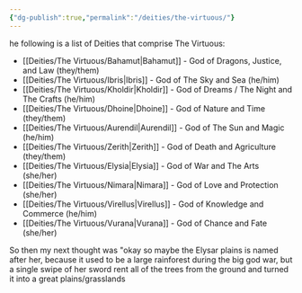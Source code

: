 ```yaml
---
{"dg-publish":true,"permalink":"/deities/the-virtuous/"}
---
```


he following is a list of Deities that comprise The Virtuous:

- [[Deities/The Virtuous/Bahamut\|Bahamut]] - God of Dragons, Justice, and Law (they/them)
- [[Deities/The Virtuous/Ibris\|Ibris]] - God of The Sky and Sea (he/him)
- [[Deities/The Virtuous/Kholdir\|Kholdir]] - God of Dreams / The Night and The Crafts (he/him)
- [[Deities/The Virtuous/Dhoine\|Dhoine]] - God of Nature and Time (they/them)
- [[Deities/The Virtuous/Aurendil\|Aurendil]] - God of The Sun and Magic (he/him)
- [[Deities/The Virtuous/Zerith\|Zerith]] - God of Death and Agriculture (they/them)
- [[Deities/The Virtuous/Elysia\|Elysia]] - God of War and The Arts (she/her)
- [[Deities/The Virtuous/Nimara\|Nimara]] - God of Love and Protection (she/her)
- [[Deities/The Virtuous/Virellus\|Virellus]] - God of Knowledge and Commerce (he/him)
- [[Deities/The Virtuous/Vurana\|Vurana]] - God of Chance and Fate (she/her)


So then my next thought was "okay so maybe the Elysar plains is named after her, because it used to be a large rainforest during the big god war, but a single swipe of her sword rent all of the trees from the ground and turned it into a great plains/grasslands